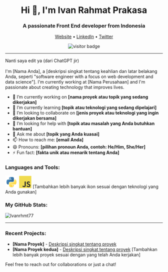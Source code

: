 <h1 align="center">Hi 👋, I'm Ivan Rahmat Prakasa</h1>
<h3 align="center">A passionate Front End developer from Indonesia</h3>

<p align="center">
  <a href="[link-website-anda]">Website</a> •
  <a href="https://www.linkedin.com/in/ivan-rahmat-prakasa-450737308">LinkedIn</a> •
  <a href="https://twitter.com/[username-twitter-anda]">Twitter</a>
</p>

<div align="center">
  <img src="https://komarev.com/ghpvc/?username=Ivanrhmt77&color=blue" alt="visitor badge"/>
</div>

---

Nanti saya edit ya (dari ChatGPT jir) 
<br><br>
I'm [Nama Anda], a [deskripsi singkat tentang keahlian dan latar belakang Anda, seperti "software engineer with a focus on web development and data science"]. I'm currently working at [Nama Perusahaan] and I'm passionate about creating technology that improves lives.

- 🔭 I’m currently working on **[nama proyek atau topik yang sedang dikerjakan]**
- 🌱 I’m currently learning **[topik atau teknologi yang sedang dipelajari]**
- 👯 I’m looking to collaborate on **[jenis proyek atau teknologi yang ingin dikerjakan bersama]**
- 🤔 I’m looking for help with **[topik atau masalah yang Anda butuhkan bantuan]**
- 💬 Ask me about **[topik yang Anda kuasai]**
- 📫 How to reach me: **[email Anda]**
- 😄 Pronouns: **[pilihan pronoun Anda, contoh: He/Him, She/Her]**
- ⚡ Fun fact: **[fakta unik atau menarik tentang Anda]**

### Languages and Tools:
<p align="left">
  <img src="https://raw.githubusercontent.com/devicons/devicon/master/icons/python/python-original.svg" alt="python" width="40" height="40"/>
  <img src="https://raw.githubusercontent.com/devicons/devicon/master/icons/javascript/javascript-original.svg" alt="javascript" width="40" height="40"/>
  [Tambahkan lebih banyak ikon sesuai dengan teknologi yang Anda gunakan]
</p>

### My GitHub Stats:
<p><img src="https://github-readme-stats.vercel.app/api?username=Ivanrhmt77&show_icons=true&locale=en" alt="Ivanrhmt77" /></p>

---

### Recent Projects:
- **[Nama Proyek]** - [Deskripsi singkat tentang proyek](link-ke-repo)
- **[Nama Proyek kedua]** - [Deskripsi singkat tentang proyek](link-ke-repo)
[Tambahkan lebih banyak proyek sesuai dengan yang telah Anda kerjakan]

Feel free to reach out for collaborations or just a chat!

